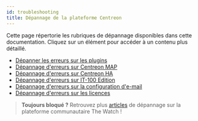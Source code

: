 ```yaml
---
id: troubleshooting
title: Dépannage de la plateforme Centreon
---
```


Cette page répertorie les rubriques de dépannage disponibles dans cette documentation. Cliquez sur un élément pour accéder à un contenu plus détaillé. 

* [Dépanner les erreurs sur les plugins](/pp/integrations/plugin-packs/getting-started/how-to-guides/troubleshooting-plugins)
* [Dépannage d'erreurs sur Centreon MAP](../graph-views/troubleshooter.md)
* [Dépannage d'erreurs sur Centreon HA](../administration/centreon-ha/troubleshooting-guide.md)
* [Dépannage d'erreurs sur IT-100 Edition](../getting-started/it100.md#dépannage-de-la-solution-it-100)
* [Dépannage d'erreurs sur la configuration d'e-mail](../administration/postfix.md#tester-et-diagnostiquer-postfix)
* [Dépannage d'erreurs sur les licences](../administration/licenses.md#dépanner-les-erreurs-sur-les-licences)

> **Toujours bloqué ?**
Retrouvez plus [articles](https://thewatch.centreon.com/troubleshooting-41) de dépannage sur la plateforme communautaire The Watch !
